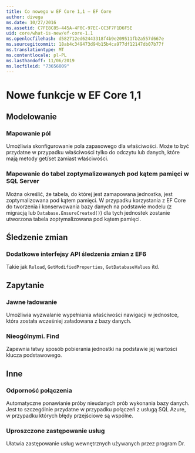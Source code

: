 ```yaml
---
title: Co nowego w EF Core 1,1 — EF Core
author: divega
ms.date: 10/27/2016
ms.assetid: C7FE8C85-445A-4F0C-97EC-CC3F7F1D6F5E
uid: core/what-is-new/ef-core-1.1
ms.openlocfilehash: d582712ed62443318f4b9e209511fb2a557d667e
ms.sourcegitcommit: 18ab4c349473d94b15b4ca977df12147db07b77f
ms.translationtype: MT
ms.contentlocale: pl-PL
ms.lasthandoff: 11/06/2019
ms.locfileid: "73656009"
---
```

# <a name="new-features-in-ef-core-11"></a>Nowe funkcje w EF Core 1,1

## <a name="modeling"></a>Modelowanie

### <a name="field-mapping"></a>Mapowanie pól

Umożliwia skonfigurowanie pola zapasowego dla właściwości. Może to być przydatne w przypadku właściwości tylko do odczytu lub danych, które mają metody get/set zamiast właściwości.

### <a name="mapping-to-memory-optimized-tables-in-sql-server"></a>Mapowanie do tabel zoptymalizowanych pod kątem pamięci w SQL Server

Można określić, że tabela, do której jest zamapowana jednostka, jest zoptymalizowana pod kątem pamięci. W przypadku korzystania z EF Core do tworzenia i konserwowania bazy danych na podstawie modelu (z migracją lub `Database.EnsureCreated()`) dla tych jednostek zostanie utworzona tabela zoptymalizowana pod kątem pamięci.

## <a name="change-tracking"></a>Śledzenie zmian

### <a name="additional-change-tracking-apis-from-ef6"></a>Dodatkowe interfejsy API śledzenia zmian z EF6

Takie jak `Reload`, `GetModifiedProperties`, `GetDatabaseValues` itd.

## <a name="query"></a>Zapytanie

### <a name="explicit-loading"></a>Jawne ładowanie

Umożliwia wyzwalanie wypełniania właściwości nawigacji w jednostce, która została wcześniej załadowana z bazy danych.

### <a name="dbsetfind"></a>Nieogólnymi. Find

Zapewnia łatwy sposób pobierania jednostki na podstawie jej wartości klucza podstawowego.

## <a name="other"></a>Inne

### <a name="connection-resiliency"></a>Odporność połączenia

Automatyczne ponawianie próby nieudanych prób wykonania bazy danych. Jest to szczególnie przydatne w przypadku połączeń z usługą SQL Azure, w przypadku których błędy przejściowe są wspólne.

### <a name="simplified-service-replacement"></a>Uproszczone zastępowanie usług

Ułatwia zastępowanie usług wewnętrznych używanych przez program Dr.
